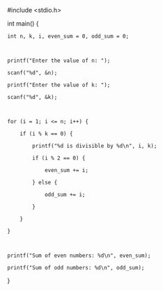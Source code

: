 #include <stdio.h>

int main() {

    int n, k, i, even_sum = 0, odd_sum = 0;

    

    printf("Enter the value of n: ");

    scanf("%d", &n);

    printf("Enter the value of k: ");

    scanf("%d", &k);

    

    for (i = 1; i <= n; i++) {

        if (i % k == 0) {

            printf("%d is divisible by %d\n", i, k);

            if (i % 2 == 0) {

                even_sum += i;

            } else {

                odd_sum += i;

            }

        }

    }

    

    printf("Sum of even numbers: %d\n", even_sum);

    printf("Sum of odd numbers: %d\n", odd_sum);

}
